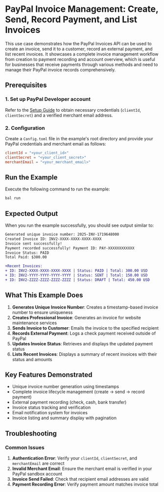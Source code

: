 # PayPal Invoice Management: Create, Send, Record Payment, and List Invoices

This use case demonstrates how the PayPal Invoices API can be used to create an invoice, send it to a customer, record an external payment, and list recent invoices. It showcases a complete invoice management workflow from creation to payment recording and account overview, which is useful for businesses that receive payments through various methods and need to manage their PayPal invoice records comprehensively.

## Prerequisites

### 1. Set up PayPal Developer account

Refer to the [Setup Guide](https://github.com/ballerina-platform/module-ballerinax-paypal.invoices#setup-guide) to obtain necessary credentials (`clientId`, `clientSecret`) and a verified merchant email address.

### 2. Configuration

Create a `Config.toml` file in the example's root directory and provide your PayPal credentials and merchant email as follows:

```toml
clientId = "<your_client_id>"
clientSecret = "<your_client_secret>"
merchantEmail = "<your_merchant_email>"
```

## Run the Example

Execute the following command to run the example:

```bash
bal run
```

## Expected Output

When you run the example successfully, you should see output similar to:

```diff
Generated unique invoice number: 2025-INV-1719648000
Created Invoice ID: INV2-XXXX-XXXX-XXXX-XXXX
Invoice sent successfully!
Payment recorded successfully! Payment ID: PAY-XXXXXXXXXXXX
Invoice Status: PAID
Total Paid: $300.00

+Recent Invoices:
+ ID: INV2-XXXX-XXXX-XXXX-XXXX | Status: PAID | Total: 300.00 USD
+ ID: INV2-YYYY-YYYY-YYYY-YYYY | Status: SENT | Total: 150.00 USD
+ ID: INV2-ZZZZ-ZZZZ-ZZZZ-ZZZZ | Status: DRAFT | Total: 450.00 USD
```

## What This Example Does

1. **Generates Unique Invoice Number**: Creates a timestamp-based invoice number to ensure uniqueness
2. **Creates Professional Invoice**: Generates an invoice for website maintenance services
3. **Sends Invoice to Customer**: Emails the invoice to the specified recipient
4. **Records External Payment**: Logs a check payment received outside of PayPal
5. **Updates Invoice Status**: Retrieves and displays the updated payment status
6. **Lists Recent Invoices**: Displays a summary of recent invoices with their status and amounts

## Key Features Demonstrated

- Unique invoice number generation using timestamps
- Complete invoice lifecycle management (create → send → record payment)
- External payment recording (check, cash, bank transfer)
- Invoice status tracking and verification
- Email notification system for invoices
- Invoice listing and summary display with pagination

## Troubleshooting

### Common Issues

1. **Authentication Error**: Verify your `clientId`, `clientSecret`, and `merchantEmail` are correct
2. **Invalid Merchant Email**: Ensure the merchant email is verified in your PayPal sandbox account
3. **Invoice Send Failed**: Check that recipient email addresses are valid
4. **Payment Recording Error**: Verify payment amount matches invoice total

